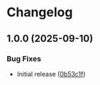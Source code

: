 # Changelog

## 1.0.0 (2025-09-10)


### Bug Fixes

* Initial release ([0b53c1f](https://github.com/esdatalabs/workforce/commit/0b53c1faaf398cd9f8d739e42dab0eb01cbad467))
